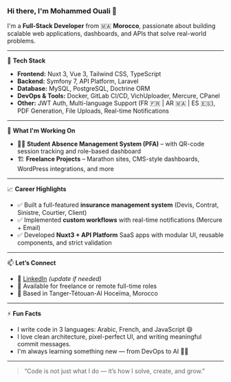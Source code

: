 ### Hi there, I'm Mohammed Ouali 👋

I'm a **Full-Stack Developer** from 🇲🇦 **Morocco**, passionate about building scalable web applications, dashboards, and APIs that solve real-world problems.

---

🧠 **Tech Stack**
- **Frontend:** Nuxt 3, Vue 3, Tailwind CSS, TypeScript
- **Backend:** Symfony 7, API Platform, Laravel
- **Database:** MySQL, PostgreSQL, Doctrine ORM
- **DevOps & Tools:** Docker, GitLab CI/CD, VichUploader, Mercure, CPanel
- **Other:** JWT Auth, Multi-language Support (FR 🇫🇷 | AR 🇲🇦 | ES 🇪🇸), PDF Generation, File Uploads, Real-time Notifications

---

💼 **What I'm Working On**
- 🧑‍🏫 **Student Absence Management System (PFA)** – with QR-code session tracking and role-based dashboard
- 🏗️ **Freelance Projects** – Marathon sites, CMS-style dashboards, WordPress integrations, and more

---

📈 **Career Highlights**
- ✅ Built a full-featured **insurance management system** (Devis, Contrat, Sinistre, Courtier, Client)
- ✅ Implemented **custom workflows** with real-time notifications (Mercure + Email)
- ✅ Developed **Nuxt3 + API Platform** SaaS apps with modular UI, reusable components, and strict validation

---

📫 **Let’s Connect**
- 🔗 [LinkedIn](https://www.linkedin.com/in/mohammed-ouali-24240b1aa) *(update if needed)*
- 💼 Available for freelance or remote full-time roles
- 📍 Based in Tanger-Tétouan-Al Hoceïma, Morocco

---

⚡ **Fun Facts**
- I write code in 3 languages: Arabic, French, and JavaScript 😄
- I love clean architecture, pixel-perfect UI, and writing meaningful commit messages.
- I'm always learning something new — from DevOps to AI 👨‍💻

---

> “Code is not just what I do — it’s how I solve, create, and grow.”
